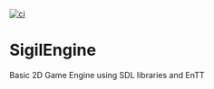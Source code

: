 [![ci](https://github.com/JustinBraben/SigilEngine/actions/workflows/ci.yml/badge.svg)](https://github.com/JustinBraben/SigilEngine/actions/workflows/ci.yml)

# SigilEngine
Basic 2D Game Engine using SDL libraries and EnTT 
